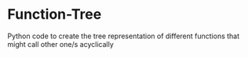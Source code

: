 # Function-Tree
Python code to create the tree representation of different functions that might call other one/s acyclically

